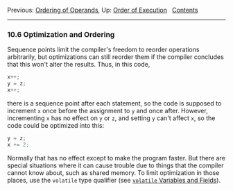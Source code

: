 Previous: [Ordering of Operands](Ordering-of-Operands.md), Up: [Order
of Execution](Order-of-Execution.md)  
[Contents](index.md#SEC_Contents "Table of contents")  

------------------------------------------------------------------------


### 10.6 Optimization and Ordering 


Sequence points limit the compiler's freedom to reorder operations
arbitrarily, but optimizations can still reorder them if the compiler
concludes that this won't alter the results. Thus, in this code,

``` C
x++;
y = z;
x++;
```

there is a sequence point after each statement, so the code is supposed
to increment `x` once before the assignment to `y` and once after.
However, incrementing `x` has no effect on `y` or `z`, and setting `y`
can't affect `x`, so the code could be optimized into this:

``` C
y = z;
x += 2;
```

Normally that has no effect except to make the program faster. But there
are special situations where it can cause trouble due to things that the
compiler cannot know about, such as shared memory. To limit optimization
in those places, use the `volatile` type qualifier (see [`volatile`
Variables and Fields](volatile.md)).
